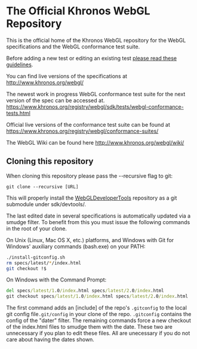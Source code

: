 # The Official Khronos WebGL Repository

This is the official home of the Khronos
WebGL repository for the WebGL specifications
and the WebGL conformance test suite.

Before adding a new test or editing an existing test
[please read these guidelines](sdk/tests/test-guidelines.md).

You can find live versions of the specifications at
http://www.khronos.org/webgl/

The newest work in progress WebGL conformance test suite
for the next version of the spec can be accessed at.
https://www.khronos.org/registry/webgl/sdk/tests/webgl-conformance-tests.html

Official live versions of the conformance test suite can be found at
https://www.khronos.org/registry/webgl/conformance-suites/

The WebGL Wiki can be found here
http://www.khronos.org/webgl/wiki/

## Cloning this repository

When cloning this repository please pass the --recursive flag to git:

    git clone --recursive [URL]

This will properly install the [WebGLDeveloperTools](https://github.com/KhronosGroup/WebGLDeveloperTools)
repository as a git submodule under sdk/devtools/.

The last edited date in several specifications is automatically updated
via a smudge filter. To benefit from this you must issue the following
commands in the root of your clone.

On Unix (Linux, Mac OS X, etc.) platforms, and Windows with Git for Windows' auxiliary commands (bash.exe) on your PATH:

```bash
./install-gitconfig.sh
rm specs/latest/*/index.html
git checkout !$
```

On Windows with the Command Prompt:

```install-gitconfig.bat
del specs/latest/1.0/index.html specs/latest/2.0/index.html 
git checkout specs/latest/1.0/index.html specs/latest/2.0/index.html 
```

The first command adds an [include] of the repo's `.gitconfig` to the local git config file`.git/config` in your clone of the repo. `.gitconfig` contains the config of the "dater" filter. The remaining commands force a new checkout of the index.html files to smudge them with the date. These two are unnecessary if you plan to edit these files. All are unecessary if you do not care about having the dates shown.
